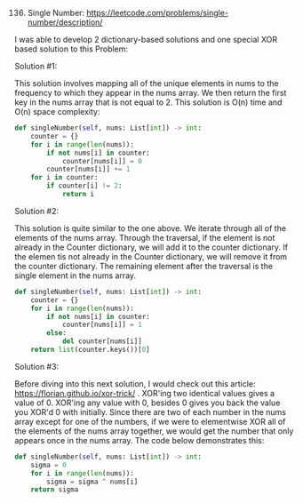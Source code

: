 136. Single Number: https://leetcode.com/problems/single-number/description/

I was able to develop 2 dictionary-based solutions and one special XOR based solution to this Problem:

Solution #1:

This solution involves mapping all of the unique elements in nums to the frequency to which they appear in the nums array.  We then return the first key in the nums array that is not equal to 2.  This solution is O(n) time and O(n) space complexity:

```python
def singleNumber(self, nums: List[int]) -> int:
    counter = {}
    for i in range(len(nums)):
        if not nums[i] in counter:
            counter[nums[i]] = 0
        counter[nums[i]] += 1
    for i in counter:
        if counter[i] != 2:
            return i
```

Solution #2:

This solution is quite similar to the one above.  We iterate through all of the elements of the nums array.  Through the traversal, if the
element is not already in the Counter dictionary, we will add it to the counter dictionary.  If the elemen tis not already in the Counter
dictionary, we will remove it from the counter dictionary.  The remaining element after the traversal is the single element in the nums array.

```python
def singleNumber(self, nums: List[int]) -> int:
    counter = {}
    for i in range(len(nums)):
        if not nums[i] in counter:
            counter[nums[i]] = 1
        else:
            del counter[nums[i]]
    return list(counter.keys())[0]
```

Solution #3:

Before diving into this next solution, I would check out this article: https://florian.github.io/xor-trick/ .  XOR'ing two identical values 
gives a value of 0.  XOR'ing any value with 0, besides 0 gives you back the value you XOR'd 0 with initially.  Since there are two of each
number in the nums array except for one of the numbers, if we were to elementwise XOR all of the elements of the nums array together, we
would get the number that only appears once in the nums array.  The code below demonstrates this:

```python
def singleNumber(self, nums: List[int]) -> int:
    sigma = 0
    for i in range(len(nums)):
        sigma = sigma ^ nums[i]
    return sigma
```
